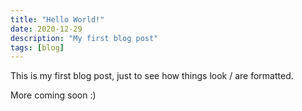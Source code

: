 ```yaml
---
title: "Hello World!"
date: 2020-12-29
description: "My first blog post"
tags: [blog]
---
```


This is my first blog post, just to see how things look / are formatted.

More coming soon :)
